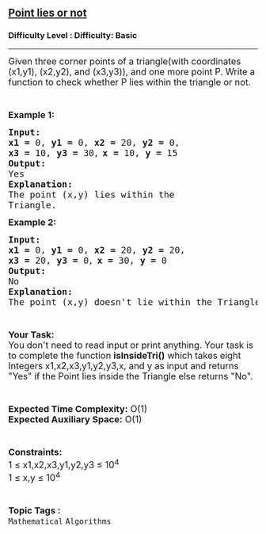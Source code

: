 <h2><a href="https://www.geeksforgeeks.org/problems/point-lies-or-not0417/1">Point lies or not</a></h2><h3>Difficulty Level : Difficulty: Basic</h3><hr><div class="problems_problem_content__Xm_eO"><p><span style="font-size:18px">Given three corner points of a triangle(with coordinates (x1,y1), (x2,y2), and (x3,y3)), and one more point P. Write a function to check whether P lies within the triangle or not.</span></p>

<p>&nbsp;</p>

<p><span style="font-size:18px"><strong>Example 1:</strong></span></p>

<pre><span style="font-size:18px"><strong>Input:</strong></span>
<span style="font-size:18px"><strong>x1 = </strong>0, <strong>y1 = </strong>0, <strong>x2 = </strong>20, <strong>y2 = </strong>0, 
<strong>x3 = </strong>10, <strong>y3 = </strong>30</span><strong>, </strong><span style="font-size:18px"><strong>x = </strong>10, <strong>y</strong><strong> = </strong>15</span>
<span style="font-size:18px"><strong>Output:</strong></span>
<span style="font-size:18px">Yes</span>
<span style="font-size:18px"><strong>Explanation:</strong></span>
<span style="font-size:18px">The point (x,y) lies within the 
Triangle.</span></pre>

<p><span style="font-size:18px"><strong>Example 2:</strong></span></p>

<pre><span style="font-size:18px"><strong>Input:</strong></span>
<span style="font-size:18px"><strong>x1 = </strong>0, <strong>y1 = </strong>0, <strong>x2 = </strong>20, <strong>y2 = </strong>20, 
<strong>x3 = </strong>20, <strong>y3 = </strong>0</span><strong>, </strong><span style="font-size:18px"><strong>x = </strong>30, <strong>y</strong><strong> = </strong>0</span>
<span style="font-size:18px"><strong>Output:</strong></span>
<span style="font-size:18px">No</span>
<span style="font-size:18px"><strong>Explanation:</strong></span>
<span style="font-size:18px">The point (x,y) doesn't lie within the Triangle.</span></pre>

<p>&nbsp;</p>

<p><span style="font-size:18px"><strong>Your Task:</strong><br>
You don't need to read input or print anything. Your task is to complete the function <strong>isInsideTri()</strong> which takes eight Integers&nbsp;x1,x2,x3,y1,y2,y3,x, and y as input and returns "Yes" if the Point lies inside the Triangle else returns "No".</span></p>

<p>&nbsp;</p>

<p><span style="font-size:18px"><strong>Expected Time Complexity:</strong> O(1)<br>
<strong>Expected Auxiliary Space:</strong> O(1)</span></p>

<p>&nbsp;</p>

<p><span style="font-size:18px"><strong>Constraints:</strong></span><br>
<span style="font-size:18px">1 ≤ x1,x2,x3,y1,y2,y3 ≤ 10<sup>4</sup><br>
1 ≤ x,y ≤ 10<sup>4</sup></span></p>
</div><br><p><span style=font-size:18px><strong>Topic Tags : </strong><br><code>Mathematical</code>&nbsp;<code>Algorithms</code>&nbsp;